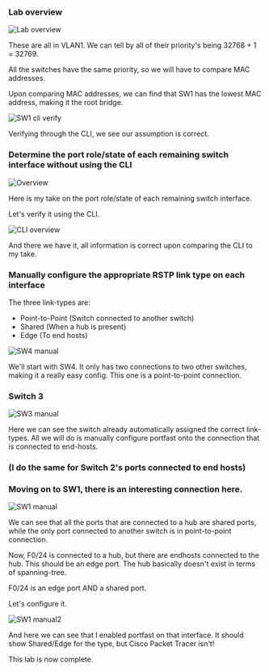 ### Lab overview

![Lab overview](rapid-stp-ss1.png)

These are all in VLAN1. We can tell by all of their priority's being 32768 + 1 = 32769.

All the switches have the same priority, so we will have to compare MAC addresses.

Upon comparing MAC addresses, we can find that SW1 has the lowest MAC address, making it the root bridge.

![SW1 cli verify](rapid-stp-ss2.png)

Verifying through the CLI, we see our assumption is correct.

### Determine the port role/state of each remaining switch interface without using the CLI

![Overview](rapid-stp-ss3.png)

Here is my take on the port role/state of each remaining switch interface.

Let's verify it using the CLI.

![CLI overview](rapid-stp-ss4.png)

And there we have it, all information is correct upon comparing the CLI to my take.

### Manually configure the appropriate RSTP link type on each interface

The three link-types are:
- Point-to-Point (Switch connected to another switch)
- Shared (When a hub is present)
- Edge (To end hosts)

![SW4 manual](rapid-stp-ss5.png)

We'll start with SW4. It only has two connections to two other switches, making it a really easy config. This one is a point-to-point connection.

### Switch 3

![SW3 manual](rapid-stp-ss6.png)

Here we can see the switch already automatically assigned the correct link-types. All we will do is manually configure portfast onto the connection that is connected to end-hosts.

### (I do the same for Switch 2's ports connected to end hosts)

### Moving on to SW1, there is an interesting connection here.

![SW1 manual](rapid-stp-ss7.png)

We can see that all the ports that are connected to a hub are shared ports, while the only port connected to another switch is in point-to-point connection.

Now, F0/24 is connected to a hub, but there are endhosts connected to the hub. This should be an edge port. The hub basically doesn't exist in terms of spanning-tree.

F0/24 is an edge port AND a shared port.

Let's configure it.

![SW1 manual2](rapid-stp-ss8.png)

And here we can see that I enabled portfast on that interface. It should show Shared/Edge for the type, but Cisco Packet Tracer isn't!

This lab is now complete.
